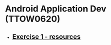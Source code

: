 # Android Application Dev (TTOW0620)

* ## [Exercise 1 - resources](https://github.com/juraj0137/android-application-dev/tree/master/Exercise01)

